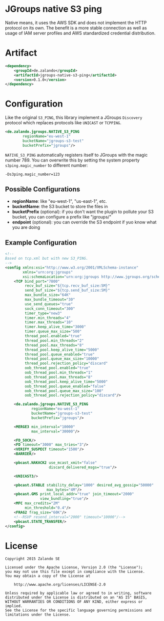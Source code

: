 # JGroups native S3 ping

Native means, it uses the AWS SDK and does not implement the HTTP protocol on its own. The benefit is a more stable
connection as well as usage of IAM server profiles and AWS standardized credential distribution.

# Artifact
```xml
<dependency>
    <groupId>de.zalando</groupId>
    <artifactId>jgroups-native-s3-ping</artifactId>
    <version>0.1.0</version>
</dependency>
```
# Configuration

Like the original `S3_PING`, this library implement a JGroups `Discovery` protocol which replaces protocols like
`UNICAST` or `TCPPING`.

```xml
<de.zalando.jgroups.NATIVE_S3_PING
        regionName="eu-west-1"
        bucketName="jgroups-s3-test"
        bucketPrefix="jgroups"/>
```

`NATIVE_S3_PING` automatically registers itself to JGroups with the magic number 789. You can overwrite this by
setting the system property `s3ping.magic_number` to different number:

`-Ds3ping.magic_number=123`

## Possible Configurations

* **regionName**: like "eu-west-1", "us-east-1", etc.
* **bucketName**: the S3 bucket to store the files in
* **bucketPrefix** (optional): if you don't want the plugin to pollute your S3 bucket, you can configure a prefix like
  "jgroups/"
* **endpoint** (optional): you can override the S3 endpoint if yuo know what you are doing

## Example Configuration

```xml
<!--
Based on tcp.xml but with new S3_PING.
-->
<config xmlns:xsi="http://www.w3.org/2001/XMLSchema-instance"
        xmlns="urn:org:jgroups"
        xsi:schemaLocation="urn:org:jgroups http://www.jgroups.org/schema/jgroups.xsd">
    <TCP bind_port="7800"
         recv_buf_size="${tcp.recv_buf_size:5M}"
         send_buf_size="${tcp.send_buf_size:5M}"
         max_bundle_size="64K"
         max_bundle_timeout="30"
         use_send_queues="true"
         sock_conn_timeout="300"
         timer_type="new3"
         timer.min_threads="4"
         timer.max_threads="10"
         timer.keep_alive_time="3000"
         timer.queue_max_size="500"
         thread_pool.enabled="true"
         thread_pool.min_threads="2"
         thread_pool.max_threads="8"
         thread_pool.keep_alive_time="5000"
         thread_pool.queue_enabled="true"
         thread_pool.queue_max_size="10000"
         thread_pool.rejection_policy="discard"
         oob_thread_pool.enabled="true"
         oob_thread_pool.min_threads="1"
         oob_thread_pool.max_threads="8"
         oob_thread_pool.keep_alive_time="5000"
         oob_thread_pool.queue_enabled="false"
         oob_thread_pool.queue_max_size="100"
         oob_thread_pool.rejection_policy="discard"/>

    <de.zalando.jgroups.NATIVE_S3_PING
            regionName="eu-west-1"
            bucketName="jgroups-s3-test"
            bucketPrefix="jgroups"/>

    <MERGE3 min_interval="10000"
            max_interval="30000"/>

    <FD_SOCK/>
    <FD timeout="3000" max_tries="3"/>
    <VERIFY_SUSPECT timeout="1500"/>
    <BARRIER/>

    <pbcast.NAKACK2 use_mcast_xmit="false"
                    discard_delivered_msgs="true"/>

    <UNICAST3/>

    <pbcast.STABLE stability_delay="1000" desired_avg_gossip="50000"
                   max_bytes="4M"/>
    <pbcast.GMS print_local_addr="true" join_timeout="2000"
                view_bundling="true"/>
    <MFC max_credits="2M"
         min_threshold="0.4"/>
    <FRAG2 frag_size="60K"/>
    <!--RSVP resend_interval="2000" timeout="10000"/-->
    <pbcast.STATE_TRANSFER/>
</config>
```

# License

    Copyright 2015 Zalando SE

    Licensed under the Apache License, Version 2.0 (the "License");
    you may not use this file except in compliance with the License.
    You may obtain a copy of the License at

        http://www.apache.org/licenses/LICENSE-2.0

    Unless required by applicable law or agreed to in writing, software
    distributed under the License is distributed on an "AS IS" BASIS,
    WITHOUT WARRANTIES OR CONDITIONS OF ANY KIND, either express or implied.
    See the License for the specific language governing permissions and
    limitations under the License.
